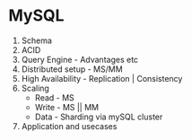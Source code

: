 # MySQL
1. Schema
2. ACID
3. Query Engine - Advantages etc
4. Distributed setup - MS/MM
5. High Availability - Replication | Consistency
6. Scaling
   - Read - MS
   - Write - MS || MM
   - Data - Sharding via mySQL cluster
7. Application and usecases
